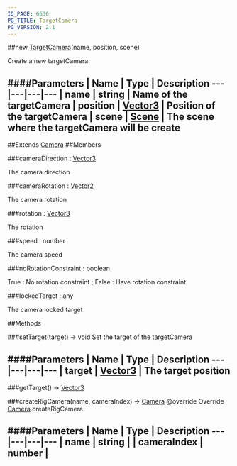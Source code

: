 ```yaml
---
ID_PAGE: 6636
PG_TITLE: TargetCamera
PG_VERSION: 2.1
---
```

##new [TargetCamera](page.php?p=6636)(name, position, scene)



Create a new targetCamera




####Parameters
 | Name | Type | Description
---|---|---|---
 | name | string | Name of the targetCamera
 | position | [Vector3](page.php?p=6751) | Position of the targetCamera
 | scene | [Scene](page.php?p=6662) | The scene where the targetCamera will be create
---

##Extends [Camera](page.php?p=6631)
##Members

###cameraDirection : [Vector3](page.php?p=6751)




The camera direction



###cameraRotation : [Vector2](page.php?p=6750)




The camera rotation



###rotation : [Vector3](page.php?p=6751)




The rotation



###speed : number




The camera speed



###noRotationConstraint : boolean




True : No rotation constraint ; False : Have rotation constraint



###lockedTarget : any




The camera locked target











##Methods

###setTarget(target) &rarr; void
Set the target of the targetCamera





####Parameters
 | Name | Type | Description
---|---|---|---
 | target | [Vector3](page.php?p=6751) | The target position
---

###getTarget() &rarr; [Vector3](page.php?p=6751)


###createRigCamera(name, cameraIndex) &rarr; [Camera](page.php?p=6631)
@override
Override [Camera](page.php?p=6631).createRigCamera

####Parameters
 | Name | Type | Description
---|---|---|---
 | name | string | 
 | cameraIndex | number | 
---
